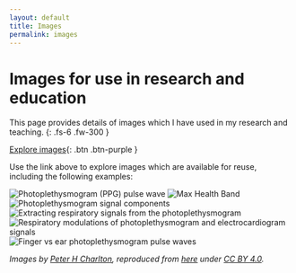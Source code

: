 ```yaml
---
layout: default
title: Images
permalink: images
---
```


# Images for use in research and education

This page provides details of images which I have used in my research and teaching.
{: .fs-6 .fw-300 }

[Explore images](https://commons.wikimedia.org/wiki/Category:Files_by_Peter_H_Charlton){: .btn .btn-purple }

Use the link above to explore images which are available for reuse, including the following examples:

![Photoplethysmogram (PPG) pulse wave](https://upload.wikimedia.org/wikipedia/commons/thumb/f/fe/Photoplethysmogram_%28PPG%29_pulse_wave.svg/240px-Photoplethysmogram_%28PPG%29_pulse_wave.svg.png)
![Max Health Band](https://upload.wikimedia.org/wikipedia/commons/thumb/d/dc/Max_Health_Band.jpg/240px-Max_Health_Band.jpg)
![Photoplethysmogram signal components](https://upload.wikimedia.org/wikipedia/commons/thumb/a/ad/Photoplethysmogram_signal_components.svg/240px-Photoplethysmogram_signal_components.svg.png)
![Extracting respiratory signals from the photoplethysmogram](https://upload.wikimedia.org/wikipedia/commons/thumb/3/38/Extracting_respiratory_signals_from_the_photoplethysmogram_%28PPG%29.svg/240px-Extracting_respiratory_signals_from_the_photoplethysmogram_%28PPG%29.svg.png)
![Respiratory modulations of photoplethysmogram and electrocardiogram signals](https://upload.wikimedia.org/wikipedia/commons/thumb/f/f2/Respiratory_modulations_of_photoplethysmogram_and_electrocardiogram_signals.svg/320px-Respiratory_modulations_of_photoplethysmogram_and_electrocardiogram_signals.svg.png)
![Finger vs ear photoplethysmogram pulse waves](https://upload.wikimedia.org/wikipedia/commons/thumb/8/89/Finger_vs_ear_photoplethysmogram_%28PPG%29_pulse_waves.svg/320px-Finger_vs_ear_photoplethysmogram_%28PPG%29_pulse_waves.svg.png)

_Images by [Peter H Charlton](https://commons.wikimedia.org/wiki/User:Peterhcharlton), reproduced from [here](https://commons.wikimedia.org/wiki/Category:Files_by_Peter_H_Charlton) under [CC BY 4.0](https://creativecommons.org/licenses/by/4.0/)._